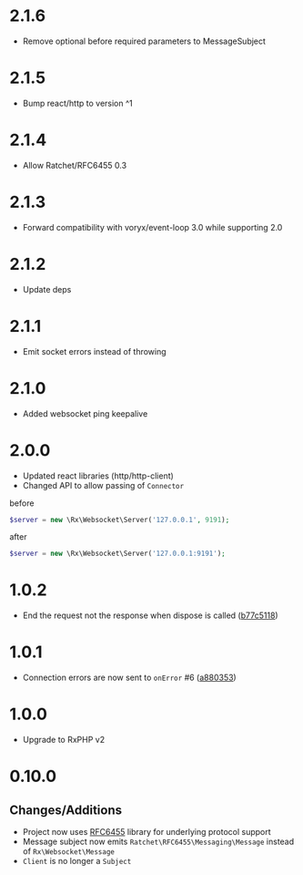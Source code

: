 # 2.1.6

- Remove optional before required parameters to MessageSubject

# 2.1.5

- Bump react/http to version ^1

# 2.1.4

- Allow Ratchet/RFC6455 0.3

# 2.1.3

- Forward compatibility with voryx/event-loop 3.0 while supporting 2.0

# 2.1.2

- Update deps

# 2.1.1

- Emit socket errors instead of throwing

# 2.1.0

- Added websocket ping keepalive

# 2.0.0

- Updated react libraries (http/http-client)
- Changed API to allow passing of `Connector`

before
```PHP
$server = new \Rx\Websocket\Server('127.0.0.1', 9191);
```
after
```PHP
$server = new \Rx\Websocket\Server('127.0.0.1:9191');
```

# 1.0.2

- End the request not the response when dispose is called ([b77c5118](https://github.com/RxPHP/RxWebsocket/commit/b77c5118c14d34e034b19383974337aec05d787a))

# 1.0.1

- Connection errors are now sent to `onError` #6 ([a880353](https://github.com/RxPHP/RxWebsocket/commit/a88035322fea54638d67d67985e8f938200155cd))

# 1.0.0

- Upgrade to RxPHP v2

# 0.10.0

## Changes/Additions

- Project now uses [RFC6455](https://github.com/ratchetphp/RFC6455) library for underlying protocol support
- Message subject now emits `Ratchet\RFC6455\Messaging\Message` instead of `Rx\Websocket\Message`
- `Client` is no longer a `Subject`
